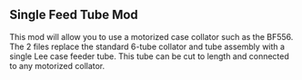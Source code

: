 ## Single Feed Tube Mod

This mod will allow you to use a motorized case collator such as the BF556. The 2 files replace the standard 6-tube collator and tube assembly with a single Lee case feeder tube. This tube can be cut to length and connected to any motorized collator.
